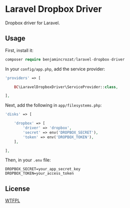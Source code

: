 # Laravel Dropbox Driver

Dropbox driver for Laravel.

## Usage

First, install it:
```php
composer require benjamincrozat/laravel-dropbox-driver
```

In your ```config/app.php```, add the service provider:
```php
'providers' => [

    BC\LaravelDropboxDriver\ServiceProvider::class,

],
```

Next, add the following in ```app/filesystems.php```:
```php
'disks' => [

    'dropbox' => [
        'driver' => 'dropbox',
        'secret' => env('DROPBOX_SECRET'),
        'token' => env('DROPBOX_TOKEN'),
    ],

],
```

Then, in your ```.env``` file:
```
DROPBOX_SECRET=your_app_secret_key
DROPBOX_TOKEN=your_access_token
```

## License

[WTFPL](http://www.wtfpl.net/about/)
